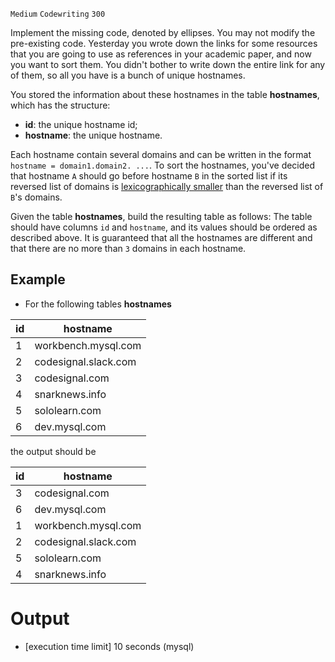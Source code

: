 `Medium`	`Codewriting` 	`300`

Implement the missing code, denoted by ellipses. You may not modify the pre-existing code.
Yesterday you wrote down the links for some resources that you are going to use as references in your academic paper, and now you want to sort them. You didn't bother to write down the entire link for any of them, so all you have is a bunch of unique hostnames.

You stored the information about these hostnames in the table **hostnames**, which has the structure:

- **id**: the unique hostname id;
- **hostname**: the unique hostname.

Each hostname contain several domains and can be written in the format <code>hostname = domain1.domain2. ...</code>. To sort the hostnames, you've decided that hostname <code>A</code> should go before hostname <code>B</code> in the sorted list if its reversed list of domains is [lexicographically smaller](keyword://lexicographical-order-for-arrays) than the reversed list of <code>B</code>'s domains.

Given the table **hostnames**, build the resulting table as follows: The table should have columns <code>id</code> and <code>hostname</code>, and its values should be ordered as described above. It is guaranteed that all the hostnames are different and that there are no more than <code>3</code> domains in each hostname.

## Example

- For the following tables **hostnames**

| id  | hostname             |
| --- | -------------------- |
| 1   | workbench.mysql.com  |
| 2   | codesignal.slack.com |
| 3   | codesignal.com       |
| 4   | snarknews.info       |
| 5   | sololearn.com        |
| 6   | dev.mysql.com        |

the output should be

| id  | hostname             |
| --- | -------------------- |
| 3   | codesignal.com       |
| 6   | dev.mysql.com        |
| 1   | workbench.mysql.com  |
| 2   | codesignal.slack.com |
| 5   | sololearn.com        |
| 4   | snarknews.info       |

# Output
- [execution time limit] 10 seconds (mysql)

